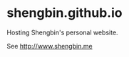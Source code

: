 shengbin.github.io
==================

Hosting Shengbin's personal website.

See <http://www.shengbin.me> 
